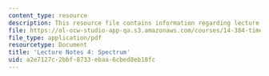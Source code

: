```yaml
---
content_type: resource
description: This resource file contains information regarding lecture 4.
file: https://ol-ocw-studio-app-qa.s3.amazonaws.com/courses/14-384-time-series-analysis-fall-2013/a2e7127c2bbf8733ebaa6cbed8eb18fc_MIT14_384F13_lec4.pdf
file_type: application/pdf
resourcetype: Document
title: 'Lecture Notes 4: Spectrum'
uid: a2e7127c-2bbf-8733-ebaa-6cbed8eb18fc
---
```

